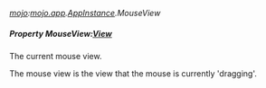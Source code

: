 _[mojo](../../modules/mojo/mojo-module.md):[mojo.app](../../modules/mojo/mojo-app.md).[AppInstance](../../modules/mojo/mojo-app-appinstance.md).MouseView_
##### Property MouseView:[View](../../modules/mojo/mojo-app-view.md)
The current mouse view.

The mouse view is the view that the mouse is currently 'dragging'.
